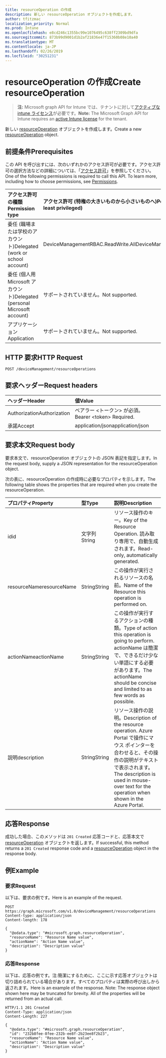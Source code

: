 ```yaml
---
title: resourceOperation の作成
description: 新しい resourceOperation オブジェクトを作成します。
author: tfitzmac
localization_priority: Normal
ms.prod: Intune
ms.openlocfilehash: e8cd246c1355bc99e1076495c638ff2309bd9dfa
ms.sourcegitcommit: 873b99d9001d1b2af21836e47f15360b08e10a40
ms.translationtype: MT
ms.contentlocale: ja-JP
ms.lasthandoff: 02/26/2019
ms.locfileid: "30251231"
---
```

# <a name="create-resourceoperation"></a><span data-ttu-id="ca4de-103">resourceOperation の作成</span><span class="sxs-lookup"><span data-stu-id="ca4de-103">Create resourceOperation</span></span>

> <span data-ttu-id="ca4de-104">**注:** Microsoft graph API for Intune では、テナントに対して[アクティブな intune ライセンス](https://go.microsoft.com/fwlink/?linkid=839381)が必要です。</span><span class="sxs-lookup"><span data-stu-id="ca4de-104">**Note:** The Microsoft Graph API for Intune requires an [active Intune license](https://go.microsoft.com/fwlink/?linkid=839381) for the tenant.</span></span>

<span data-ttu-id="ca4de-105">新しい [resourceOperation](../resources/intune-rbac-resourceoperation.md) オブジェクトを作成します。</span><span class="sxs-lookup"><span data-stu-id="ca4de-105">Create a new [resourceOperation](../resources/intune-rbac-resourceoperation.md) object.</span></span>

## <a name="prerequisites"></a><span data-ttu-id="ca4de-106">前提条件</span><span class="sxs-lookup"><span data-stu-id="ca4de-106">Prerequisites</span></span>
<span data-ttu-id="ca4de-p101">この API を呼び出すには、次のいずれかのアクセス許可が必要です。アクセス許可の選択方法などの詳細については、「[アクセス許可](/concepts/permissions-reference.md)」を参照してください。</span><span class="sxs-lookup"><span data-stu-id="ca4de-p101">One of the following permissions is required to call this API. To learn more, including how to choose permissions, see [Permissions](/concepts/permissions-reference.md).</span></span>

|<span data-ttu-id="ca4de-109">アクセス許可の種類</span><span class="sxs-lookup"><span data-stu-id="ca4de-109">Permission type</span></span>|<span data-ttu-id="ca4de-110">アクセス許可 (特権の大きいものから小さいものへ)</span><span class="sxs-lookup"><span data-stu-id="ca4de-110">Permissions (from most to least privileged)</span></span>|
|:---|:---|
|<span data-ttu-id="ca4de-111">委任 (職場または学校のアカウント)</span><span class="sxs-lookup"><span data-stu-id="ca4de-111">Delegated (work or school account)</span></span>|<span data-ttu-id="ca4de-112">DeviceManagementRBAC.ReadWrite.All</span><span class="sxs-lookup"><span data-stu-id="ca4de-112">DeviceManagementRBAC.ReadWrite.All</span></span>|
|<span data-ttu-id="ca4de-113">委任 (個人用 Microsoft アカウント)</span><span class="sxs-lookup"><span data-stu-id="ca4de-113">Delegated (personal Microsoft account)</span></span>|<span data-ttu-id="ca4de-114">サポートされていません。</span><span class="sxs-lookup"><span data-stu-id="ca4de-114">Not supported.</span></span>|
|<span data-ttu-id="ca4de-115">アプリケーション</span><span class="sxs-lookup"><span data-stu-id="ca4de-115">Application</span></span>|<span data-ttu-id="ca4de-116">サポートされていません。</span><span class="sxs-lookup"><span data-stu-id="ca4de-116">Not supported.</span></span>|

## <a name="http-request"></a><span data-ttu-id="ca4de-117">HTTP 要求</span><span class="sxs-lookup"><span data-stu-id="ca4de-117">HTTP Request</span></span>
<!-- {
  "blockType": "ignored"
}
-->
``` http
POST /deviceManagement/resourceOperations
```

## <a name="request-headers"></a><span data-ttu-id="ca4de-118">要求ヘッダー</span><span class="sxs-lookup"><span data-stu-id="ca4de-118">Request headers</span></span>
|<span data-ttu-id="ca4de-119">ヘッダー</span><span class="sxs-lookup"><span data-stu-id="ca4de-119">Header</span></span>|<span data-ttu-id="ca4de-120">値</span><span class="sxs-lookup"><span data-stu-id="ca4de-120">Value</span></span>|
|:---|:---|
|<span data-ttu-id="ca4de-121">Authorization</span><span class="sxs-lookup"><span data-stu-id="ca4de-121">Authorization</span></span>|<span data-ttu-id="ca4de-122">ベアラー &lt;トークン&gt; が必須。</span><span class="sxs-lookup"><span data-stu-id="ca4de-122">Bearer &lt;token&gt; Required.</span></span>|
|<span data-ttu-id="ca4de-123">承諾</span><span class="sxs-lookup"><span data-stu-id="ca4de-123">Accept</span></span>|<span data-ttu-id="ca4de-124">application/json</span><span class="sxs-lookup"><span data-stu-id="ca4de-124">application/json</span></span>|

## <a name="request-body"></a><span data-ttu-id="ca4de-125">要求本文</span><span class="sxs-lookup"><span data-stu-id="ca4de-125">Request body</span></span>
<span data-ttu-id="ca4de-126">要求本文で、resourceOperation オブジェクトの JSON 表記を指定します。</span><span class="sxs-lookup"><span data-stu-id="ca4de-126">In the request body, supply a JSON representation for the resourceOperation object.</span></span>

<span data-ttu-id="ca4de-127">次の表に、resourceOperation の作成時に必要なプロパティを示します。</span><span class="sxs-lookup"><span data-stu-id="ca4de-127">The following table shows the properties that are required when you create the resourceOperation.</span></span>

|<span data-ttu-id="ca4de-128">プロパティ</span><span class="sxs-lookup"><span data-stu-id="ca4de-128">Property</span></span>|<span data-ttu-id="ca4de-129">型</span><span class="sxs-lookup"><span data-stu-id="ca4de-129">Type</span></span>|<span data-ttu-id="ca4de-130">説明</span><span class="sxs-lookup"><span data-stu-id="ca4de-130">Description</span></span>|
|:---|:---|:---|
|<span data-ttu-id="ca4de-131">id</span><span class="sxs-lookup"><span data-stu-id="ca4de-131">id</span></span>|<span data-ttu-id="ca4de-132">文字列</span><span class="sxs-lookup"><span data-stu-id="ca4de-132">String</span></span>|<span data-ttu-id="ca4de-133">リソース操作のキー。</span><span class="sxs-lookup"><span data-stu-id="ca4de-133">Key of the Resource Operation.</span></span> <span data-ttu-id="ca4de-134">読み取り専用で、自動生成されます。</span><span class="sxs-lookup"><span data-stu-id="ca4de-134">Read-only, automatically generated.</span></span>|
|<span data-ttu-id="ca4de-135">resourceName</span><span class="sxs-lookup"><span data-stu-id="ca4de-135">resourceName</span></span>|<span data-ttu-id="ca4de-136">String</span><span class="sxs-lookup"><span data-stu-id="ca4de-136">String</span></span>|<span data-ttu-id="ca4de-137">この操作が実行されるリソースの名前。</span><span class="sxs-lookup"><span data-stu-id="ca4de-137">Name of the Resource this operation is performed on.</span></span>|
|<span data-ttu-id="ca4de-138">actionName</span><span class="sxs-lookup"><span data-stu-id="ca4de-138">actionName</span></span>|<span data-ttu-id="ca4de-139">String</span><span class="sxs-lookup"><span data-stu-id="ca4de-139">String</span></span>|<span data-ttu-id="ca4de-140">この操作が実行するアクションの種類。</span><span class="sxs-lookup"><span data-stu-id="ca4de-140">Type of action this operation is going to perform.</span></span> <span data-ttu-id="ca4de-141">actionName は簡潔で、できるだけ少ない単語にする必要があります。</span><span class="sxs-lookup"><span data-stu-id="ca4de-141">The actionName should be concise and limited to as few words as possible.</span></span>|
|<span data-ttu-id="ca4de-142">説明</span><span class="sxs-lookup"><span data-stu-id="ca4de-142">description</span></span>|<span data-ttu-id="ca4de-143">String</span><span class="sxs-lookup"><span data-stu-id="ca4de-143">String</span></span>|<span data-ttu-id="ca4de-144">リソース操作の説明。</span><span class="sxs-lookup"><span data-stu-id="ca4de-144">Description of the resource operation.</span></span> <span data-ttu-id="ca4de-145">Azure Portal で操作にマウス ポインターを合わせると、その操作の説明がテキストで表示されます。</span><span class="sxs-lookup"><span data-stu-id="ca4de-145">The description is used in mouse-over text for the operation when shown in the Azure Portal.</span></span>|



## <a name="response"></a><span data-ttu-id="ca4de-146">応答</span><span class="sxs-lookup"><span data-stu-id="ca4de-146">Response</span></span>
<span data-ttu-id="ca4de-147">成功した場合、このメソッドは `201 Created` 応答コードと、応答本文で [resourceOperation](../resources/intune-rbac-resourceoperation.md) オブジェクトを返します。</span><span class="sxs-lookup"><span data-stu-id="ca4de-147">If successful, this method returns a `201 Created` response code and a [resourceOperation](../resources/intune-rbac-resourceoperation.md) object in the response body.</span></span>

## <a name="example"></a><span data-ttu-id="ca4de-148">例</span><span class="sxs-lookup"><span data-stu-id="ca4de-148">Example</span></span>

### <a name="request"></a><span data-ttu-id="ca4de-149">要求</span><span class="sxs-lookup"><span data-stu-id="ca4de-149">Request</span></span>
<span data-ttu-id="ca4de-150">以下は、要求の例です。</span><span class="sxs-lookup"><span data-stu-id="ca4de-150">Here is an example of the request.</span></span>
``` http
POST https://graph.microsoft.com/v1.0/deviceManagement/resourceOperations
Content-type: application/json
Content-length: 178

{
  "@odata.type": "#microsoft.graph.resourceOperation",
  "resourceName": "Resource Name value",
  "actionName": "Action Name value",
  "description": "Description value"
}
```

### <a name="response"></a><span data-ttu-id="ca4de-151">応答</span><span class="sxs-lookup"><span data-stu-id="ca4de-151">Response</span></span>
<span data-ttu-id="ca4de-p105">以下は、応答の例です。注:簡潔にするために、ここに示す応答オブジェクトは切り詰められている場合があります。すべてのプロパティは実際の呼び出しから返されます。</span><span class="sxs-lookup"><span data-stu-id="ca4de-p105">Here is an example of the response. Note: The response object shown here may be truncated for brevity. All of the properties will be returned from an actual call.</span></span>
``` http
HTTP/1.1 201 Created
Content-Type: application/json
Content-Length: 227

{
  "@odata.type": "#microsoft.graph.resourceOperation",
  "id": "232b8fee-8fee-232b-ee8f-2b23ee8f2b23",
  "resourceName": "Resource Name value",
  "actionName": "Action Name value",
  "description": "Description value"
}
```



